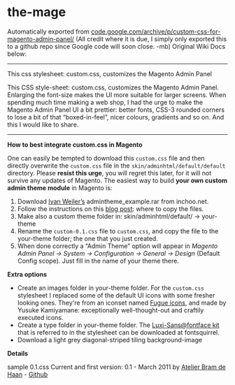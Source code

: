 # the-mage
Automatically exported from <a href="https://code.google.com/archive/p/custom-css-for-magento-admin-panel/">code.google.com/archive/p/custom-css-for-magento-admin-panel/</a> (All credit where it is due, I simply only exported this to a github repo since Google code will soon close. -mb) Original Wiki Docs below:

------------------------------------------------------------------------
This css stylesheet: custom.css, customizes the Magento Admin Panel

This CSS style-sheet: custom.css, customizes the Magento Admin Panel. Enlarging the font-size makes the UI more suitable for larger screens. When spending much time making a web shop, I had the urge to make the Magento Admin Panel UI a bit prettier: better fonts, CSS-3 rounded corners to lose a bit of that “boxed-in-feel”, nicer colours, gradients and so on. And this I would like to share.

------------------------------------------------------------------------

<b>How to best integrate custom.css in Magento</b>

One can easily be tempted to download this `custom.css` file and then directly overwrite the `custom.css` file in the `skin/adminhtml/default/default` directory. 
Please <b>resist this urge</b>, you will regret this later, for it will not survive any updates of Magento. 
The easiest way to build <b>your own custom admin theme module</b> in Magento is: 

1. Download <a href="http://inchoo.net/author/weiler/">Ivan Weiler’s</a> admintheme_example.rar from inchoo.net. 
2. Follow the instructions on this <a href="http://inchoo.net/magento/custom-admin-theme-in-magento/">blog post</a>: where to copy the files. 
3. Make also a custom theme folder in: skin/adminhtml/default/ -> your-theme 
4. Rename the `custom-0.1.css` file to `custom.css`, and copy the file to the your-theme folder; the one that you just created. 
5. When done correctly a “Admin Theme” option will appear in <i>Magento Admin Panel -> System -> Configuration -> General -> Design</i> (Default Config scope). Just fill in the name of your theme there.

<b>Extra options</b>

- Create an images folder in your-theme folder. For the `custom.css` stylesheet I replaced some of the default UI icons with some fresher looking ones. They're from an iconset named <a href="http://p.yusukekamiyamane.com/">Fugue icons</a>, and made by Yusuke Kamiyamane: exceptionally well-thought-out and craftily executed icons.
- Create a type folder in your-theme folder. The <a href="http://www.fontsquirrel.com/fonts/Luxi-Sans">Luxi-Sans@fontface kit</a> that is referred to in the stylesheet can be downloaded at fontsquirrel.
- Download a light grey diagonal-striped tiling background-image

<b>Details</b>

sample 0.1.css Current and first version: 0.1 - March 2011 by <a href="http://atelierbramdehaan.nl/">Atelier Bram de Haan</a> - <a href="https://github.com/atelierbram">Github</a>
